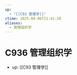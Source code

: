 ```yaml
---
up:
  - "[[C93 管理学]]"
ctime: 2025-04-06T21:41:20
aliases:
  - 管理组织学
---
```


# C936 管理组织学

- up: [[C93 管理学]]
